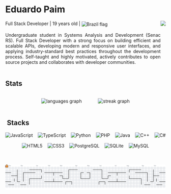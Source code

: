 
<h1 align="left">Eduardo Paim</h1>



<img align="right" height="230" src="https://images.steamusercontent.com/ugc/1920240577473879513/E78D69340BF22AE35D74395C361288ABEB4187A8/?imw=5000&imh=5000&ima=fit&impolicy=Letterbox&imcolor=%23000000&letterbox=false"  />



<p align="justify">
Full Stack Developer | 19 years old | <img src="https://cdn.jsdelivr.net/gh/hjnilsson/country-flags/svg/br.svg" width="22" alt="Brazil flag" style="vertical-align: middle"/> <br><br>
Undergraduate student in Systems Analysis and Development (Senac RS).
Full Stack Developer with a strong focus on building efficient and scalable APIs, developing modern and responsive user interfaces, and applying industry-standard best practices throughout the development process. Self-taught and highly motivated, actively contributes to open source projects and collaborates with developer communities. <br><br>





<h2 align="left">Stats</h2>



<div align="center">
  
  <br>
  <img src="https://github-readme-stats.vercel.app/api/top-langs?username=Edu-2de&locale=en&hide_title=false&layout=compact&card_width=320&langs_count=6&theme=gotham&hide_border=false&order=2" height="150" alt="languages graph"  />
  &nbsp;&nbsp;&nbsp;
  &nbsp;&nbsp;&nbsp;
  &nbsp;&nbsp;&nbsp;
  <img src="https://github-readme-streak-stats.herokuapp.com?user=Edu-2de&theme=gotham" height="150" alt="streak graph"/>
</div>

<br>
<div align="left">
  <h2>&nbsp;Stacks</h2>

  <div style="display: flex; flex-wrap: wrap; justify-content: center; gap: 16px; margin-top: 18px;">
    <img src="https://img.shields.io/badge/JavaScript-181920?style=for-the-badge&logo=javascript&logoColor=7CFC00" alt="JavaScript" />
    <img src="https://img.shields.io/badge/TypeScript-181920?style=for-the-badge&logo=typescript&logoColor=00FFB2" alt="TypeScript" />
    <img src="https://img.shields.io/badge/Python-181920?style=for-the-badge&logo=python&logoColor=00FFB2" alt="Python" />
    <img src="https://img.shields.io/badge/PHP-181920?style=for-the-badge&logo=php&logoColor=7CFC00" alt="PHP" />
    <img src="https://img.shields.io/badge/Java-181920?style=for-the-badge&logo=openjdk&logoColor=00FFB2" alt="Java" />
    <img src="https://img.shields.io/badge/C++-181920?style=for-the-badge&logo=c%2b%2b&logoColor=7CFC00" alt="C++" />
    <img src="https://img.shields.io/badge/C%23-181920?style=for-the-badge&logo=dotnet&logoColor=00FFB2" alt="C#" />
    <img src="https://img.shields.io/badge/HTML5-181920?style=for-the-badge&logo=html5&logoColor=7CFC00" alt="HTML5" />
    <img src="https://img.shields.io/badge/CSS3-181920?style=for-the-badge&logo=css3&logoColor=00FFB2" alt="CSS3" />
    <img src="https://img.shields.io/badge/PostgreSQL-181920?style=for-the-badge&logo=postgresql&logoColor=7CFC00" alt="PostgreSQL" />
    <img src="https://img.shields.io/badge/SQLite-181920?style=for-the-badge&logo=sqlite&logoColor=00FFB2" alt="SQLite" />
    <img src="https://img.shields.io/badge/MySQL-181920?style=for-the-badge&logo=mysql&logoColor=7CFC00" alt="MySQL" />
  </div>
</div>
<br><br>  <br>

<picture>
  <source media="(prefers-color-scheme: dark)" srcset="https://raw.githubusercontent.com/Edu-2de/Edu-2de/output/pacman-contribution-graph-dark.svg">
  <source media="(prefers-color-scheme: light)" srcset="https://raw.githubusercontent.com/Edu-2de/Edu-2de/output/pacman-contribution-graph.svg">
  <img alt="pacman contribution graph" src="https://raw.githubusercontent.com/Edu-2de/Edu-2de/output/pacman-contribution-graph.svg">
</picture>


